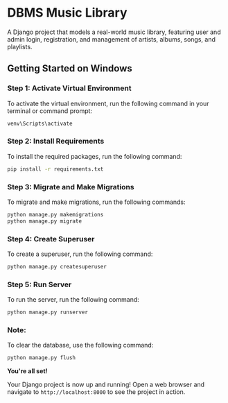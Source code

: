 # **DBMS Music Library**

A Django project that models a real-world music library, featuring user and admin login, registration, and management of artists, albums, songs, and playlists.

## **Getting Started on Windows**

### Step 1: Activate Virtual Environment

To activate the virtual environment, run the following command in your terminal or command prompt:

```bash
venv\Scripts\activate
```

### Step 2: Install Requirements

To install the required packages, run the following command:

```bash
pip install -r requirements.txt
```

### Step 3: Migrate and Make Migrations

To migrate and make migrations, run the following commands:

```bash
python manage.py makemigrations
python manage.py migrate
```

### Step 4: Create Superuser

To create a superuser, run the following command:

```bash
python manage.py createsuperuser
```

### Step 5: Run Server

To run the server, run the following command:

```bash
python manage.py runserver
```

### Note:
To clear the database, use the following command:

```bash
python manage.py flush
```

**You're all set!**

Your Django project is now up and running! Open a web browser and navigate to `http://localhost:8000` to see the project in action.
